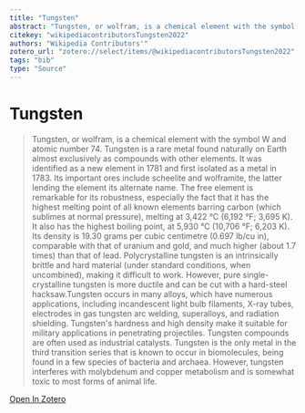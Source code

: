 ```yaml
---
title: "Tungsten"
abstract: "Tungsten, or wolfram, is a chemical element with the symbol W and atomic number 74. Tungsten is a rare metal found naturally on Earth almost exclusively as compounds with other elements. It was identified as a new element in 1781 and first isolated as a metal in 1783. Its important ores include scheelite and wolframite, the latter lending the element its alternate name. The free element is remarkable for its robustness, especially the fact that it has the highest melting point of all known elements barring carbon (which sublimes at normal pressure), melting at 3,422 °C (6,192 °F; 3,695 K). It also has the highest boiling point, at 5,930 °C (10,706 °F; 6,203 K). Its density is 19.30 grams per cubic centimetre (0.697 lb/cu in), comparable with that of uranium and gold, and much higher (about 1.7 times) than that of lead. Polycrystalline tungsten is an intrinsically brittle and hard material (under standard conditions, when uncombined), making it difficult to work. However, pure single-crystalline tungsten is more ductile and can be cut with a hard-steel hacksaw.Tungsten occurs in many alloys, which have numerous applications, including incandescent light bulb filaments, X-ray tubes, electrodes in gas tungsten arc welding, superalloys, and radiation shielding. Tungsten's hardness and high density make it suitable for military applications in penetrating projectiles. Tungsten compounds are often used as industrial catalysts. Tungsten is the only metal in the third transition series that is known to occur in biomolecules, being found in a few species of bacteria and archaea. However, tungsten interferes with molybdenum and copper metabolism and is somewhat toxic to most forms of animal life."
citekey: "wikipediacontributorsTungsten2022"
authors: "Wikipedia Contributors'"
zotero_url: "zotero://select/items/@wikipediacontributorsTungsten2022"
tags: "bib"
type: "Source"
---
```


# Tungsten 
> Tungsten, or wolfram, is a chemical element with the symbol W and atomic number 74. Tungsten is a rare metal found naturally on Earth almost exclusively as compounds with other elements. It was identified as a new element in 1781 and first isolated as a metal in 1783. Its important ores include scheelite and wolframite, the latter lending the element its alternate name. The free element is remarkable for its robustness, especially the fact that it has the highest melting point of all known elements barring carbon (which sublimes at normal pressure), melting at 3,422 °C (6,192 °F; 3,695 K). It also has the highest boiling point, at 5,930 °C (10,706 °F; 6,203 K). Its density is 19.30 grams per cubic centimetre (0.697 lb/cu in), comparable with that of uranium and gold, and much higher (about 1.7 times) than that of lead. Polycrystalline tungsten is an intrinsically brittle and hard material (under standard conditions, when uncombined), making it difficult to work. However, pure single-crystalline tungsten is more ductile and can be cut with a hard-steel hacksaw.Tungsten occurs in many alloys, which have numerous applications, including incandescent light bulb filaments, X-ray tubes, electrodes in gas tungsten arc welding, superalloys, and radiation shielding. Tungsten's hardness and high density make it suitable for military applications in penetrating projectiles. Tungsten compounds are often used as industrial catalysts. Tungsten is the only metal in the third transition series that is known to occur in biomolecules, being found in a few species of bacteria and archaea. However, tungsten interferes with molybdenum and copper metabolism and is somewhat toxic to most forms of animal life.

[Open In Zotero](zotero://select/items/@wikipediacontributorsTungsten2022)